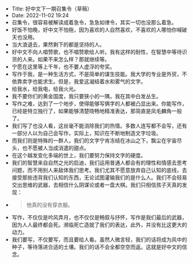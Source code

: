 - Title: 好中文下一期召集令（草稿）
- Date: 2022-11-02 19:24
- 召集令，很容易被解读成着急令，急急如律令，其实一切也没那么着急。
- 好饭不怕晚，好中文不怕拖，因为喜欢的人自然喜欢，不喜欢的人哪怕你喊破天也没用。
- 当大浪退去，果然剩下的都是坚持的人。
- 好中文不向人唱赞歌，也不唱赞歌给人听。我有这样的耐性，在智慧中等待识货的人来。如果不来怎么样？那就继续等。
- 宁愿在这里等上千年，也不要人虚浮的夸奖。
- 写作于我，是一种生活方式，不是简单的谋生技能。我大学的专业是外贸，不依靠卖字也能求生。但是，我爱这凝结着水和雾气的文字。
- 给我水，给我电，给我火光。
- 我不要你们的黄金国度，我只要狭小的一隅，我在其中白发丛生。
- 写作之难，达到了一个地步，使得能够写俩字的人都被凸显出来。你能写作，已经是特立独行了，如果能够清楚晓畅地精准表达，那简直是凤毛麟角一般了。
- 我们写了也没人看，这丝毫不能消除我们的热情。多数人连写都不会写，还有一部分人以为自己会写作，实际上，知识在不断地制造文字垃圾。
- 而我们则是特殊的一群人，我们的文字宁肯冻结在冰山之下，飘尘在宇宙尽头，也不愿被人当成消遣的甜点。
- 在这个越发变化多端的世上，我们要努力保持文字的硬度。
- 我们的智慧来自自然之光的启迪，我们运用普通人都会有的理性和情感去思考问题，而不用别人来敌体我们思考。我们尤其不愿意放弃自己认知的底线，去接受那些违背我们认知的东西，无论试图灌输我们的是什么人。我们不会轻易交出思维的武器，去相信什么阴谋论或者一盘大棋。我们只相信孩子天真的发现：
- > 他真的没有穿衣服。
- 写作，不仅仅是吟风弄月，也不仅仅是畅叙与抒怀，写作是我们最后的武器，因为人人最终都会死。濒临死亡造就了我们的表达，此外，并没有比这更大的动力。
- 我们要写，不仅要写，而且要给人看。虽然人微言轻，我们的话将成为风中的种子，等待落进合适的土壤。我们的话不会全都空空而返。这就是好中文的信念。
